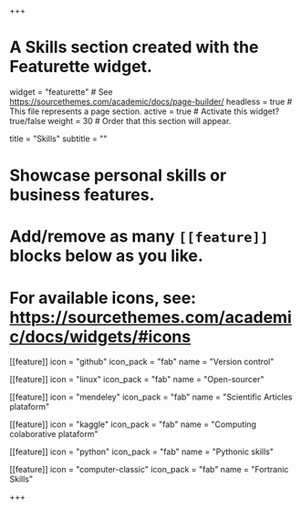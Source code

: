 +++
# A Skills section created with the Featurette widget.
widget = "featurette"  # See https://sourcethemes.com/academic/docs/page-builder/
headless = true  # This file represents a page section.
active = true  # Activate this widget? true/false
weight = 30  # Order that this section will appear.

title = "Skills"
subtitle = ""

# Showcase personal skills or business features.
# 
# Add/remove as many `[[feature]]` blocks below as you like.
# 
# For available icons, see: https://sourcethemes.com/academic/docs/widgets/#icons

[[feature]]
  icon = "github"
  icon_pack = "fab"
  name = "Version control"

  
[[feature]]
  icon = "linux"
  icon_pack = "fab"
  name = "Open-sourcer"
 
  
[[feature]]
  icon = "mendeley"
  icon_pack = "fab"
  name = "Scientific Articles plataform"


[[feature]]
  icon = "kaggle"
  icon_pack = "fab"
  name = "Computing colaborative plataform"
  

[[feature]]
  icon = "python"
  icon_pack = "fab"
  name = "Pythonic skills"


[[feature]]
  icon = "computer-classic"
  icon_pack = "fab"
  name = "Fortranic Skills"


+++

